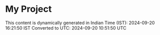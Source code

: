 # My Project

This content is dynamically generated in Indian Time (IST): 2024-09-20 16:21:50 IST
Converted to UTC: 2024-09-20 10:51:50 UTC

